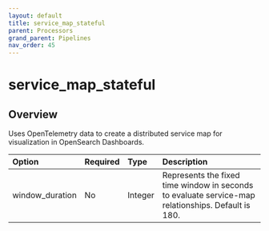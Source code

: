 ```yaml
---
layout: default
title: service_map_stateful
parent: Processors
grand_parent: Pipelines
nav_order: 45
---
```


# service_map_stateful

## Overview

Uses OpenTelemetry data to create a distributed service map for visualization in OpenSearch Dashboards.

Option | Required | Type | Description
:--- | :--- | :--- | :---
window_duration | No | Integer | Represents the fixed time window in seconds to evaluate service-map relationships. Default is 180.

<!---## Configuration

Content will be added to this section.

## Metrics

Content will be added to this section.--->